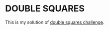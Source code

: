 # DOUBLE SQUARES

This is my solution of [double squares challenge](https://www.codeeval.com/open_challenges/33/).
